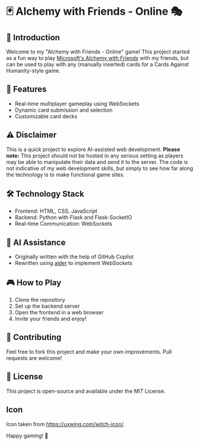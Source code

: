 # 🃏 Alchemy with Friends - Online 🎭

## 🌟 Introduction
Welcome to my "Alchemy with Friends - Online" game! This project started as a fun way to play [Microsoft's Alchemy with Friends](https://www.microsoft.com/en-us/research/uploads/prod/2020/11/Alchemy-with-Friends-Print-at-Home-2020.pdf) with my friends, but can be used to play with any (manually inserted) cards for a Cards Against Humanity-style game.

## 🚀 Features
- Real-time multiplayer gameplay using WebSockets
- Dynamic card submission and selection
- Customizable card decks

## ⚠️ Disclaimer
This is a quick project to explore AI-assisted web development. **Please note:** This project should not be hosted in any serious setting as players may be able to manipulate their data and send it to the server. The code is not indicative of my web development skills, but simply to see how far along the technology is to make functional game sites.

## 🛠️ Technology Stack
- Frontend: HTML, CSS, JavaScript
- Backend: Python with Flask and Flask-SocketIO
- Real-time Communication: WebSockets

## 🧠 AI Assistance
- Originally written with the help of GitHub Copilot
- Rewritten using [aider](https://aider.chat) to implement WebSockets

## 🎮 How to Play
1. Clone the repository
2. Set up the backend server
3. Open the frontend in a web browser
4. Invite your friends and enjoy!

## 🤝 Contributing
Feel free to fork this project and make your own improvements. Pull requests are welcome!

## 📜 License
This project is open-source and available under the MIT License.

## Icon
Icon taken from https://uxwing.com/witch-icon/.

Happy gaming! 🎉
